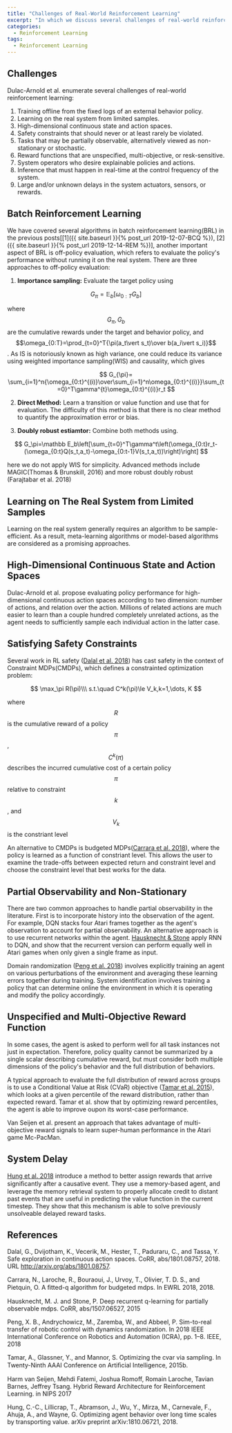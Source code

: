 ```yaml
---
title: "Challenges of Real-World Reinforcement Learning"
excerpt: "In which we discuss several challenges of real-world reinforcement learning."
categories:
  - Reinforcement Learning
tags:
  - Reinforcement Learning
---
```


## Challenges

Dulac-Arnold et al. enumerate several challenges of real-world reinforcement learning:

1. Training offline from the fixed logs of an external behavior policy.
2. Learning on the real system from limited samples.
3. High-dimensional continuous state and action spaces.
4. Safety constraints that should never or at least rarely be violated.
5. Tasks that may be partially observable, alternatively viewed as non-stationary or stochastic.
6. Reward functions that are unspecified, multi-objective, or resk-sensitive.
7. System operators who desire explainable policies and actions.
8. Inference that must happen in real-time at the control frequency of the system.
9. Large and/or unknown delays in the system actuators, sensors, or rewards.

## <a name='brl'></a>Batch Reinforcement Learning

We have covered several algorithms in batch reinforcement learning(BRL) in the previous posts[[1]({{ site.baseurl }}{% post_url 2019-12-07-BCQ %}), [2]({{ site.baseurl }}{% post_url 2019-12-14-REM %})], another important aspect of BRL is off-policy evaluation, which refers to evaluate the policy's performance without running it on the real system. There are three approaches to off-policy evaluation:

1. **Importance sampling:** Evaluate the target policy using
   
$$
   G_{\pi}=\mathbb E_{b}\left[\omega_{0:T}G_b\right]
   $$

   

   where $$G_\pi,G_b$$ are the cumulative rewards under the target and behavior policy, and $$\omega_{0:T}=\prod_{t=0}^T{\pi(a_t\vert s_t)\over b(a_i\vert s_i)}$$. As IS is notoriously known as high variance, one could reduce its variance using weighted importance sampling(WIS) and causality, which gives
   
$$
   G_{\pi}= \sum_{i=1}^n{\omega_{0:t}^{(i)}\over\sum_{i=1}^n\omega_{0:t}^{(i)}}\sum_{t=0}^T\gamma^{t}\omega_{0:t}^{(i)}r_t
   $$


2. **Direct Method:** Learn a transition or value function and use that for evaluation. The difficulty of this method is that there is no clear method to quantify the approximation error or bias.

3. **Doubly robust estiamtor:** Combine both methods using.
   
$$
   G_\pi=\mathbb E_b\left[\sum_{t=0}^T\gamma^t\left(\omega_{0:t}r_t-(\omega_{0:t}Q(s_t,a_t)-\omega_{0:t-1}V(s_t,a_t))\right)\right]
   $$

   here we do not apply WIS for simplicity. Advanced methods include MAGIC(Thomas & Brunskill, 2016) and more robust doubly robust (Farajtabar et al. 2018) 

## Learning on The Real System from Limited Samples

Learning on the real system generally requires an algorithm to be sample-efficient. As a result, meta-learning algorithms or model-based algorithms are considered as a promising approaches.

## High-Dimensional Continuous State and Action Spaces

Dulac-Arnold et al. propose evaluating policy performance for high-dimensional continuous action spaces according to two dimension: number of actions, and relation over the action. Millions of related actions are much easier to learn than a couple hundred completely unrelated actions, as the agent needs to sufficiently sample each individual action in the latter case.

## Satisfying Safety Constraints

Several work in RL safety ([Dalal et al. 2018](#dalal2018)) has cast safety in the context of Constraint MDPs(CMDPs), which defines a constrainted optimization problem:

$$
\max_\pi R(\pi)\\\
s.t.\quad C^k(\pi)\le V_k,k=1,\dots, K
$$

where $$R$$ is the cumulative reward of a policy $$\pi$$, $$C^k(\pi)$$ describes the incurred cumulative cost of a certain policy $$\pi$$ relative to constraint $$k$$, and $$V_k$$ is the constriant level

An alternative to CMDPs is budgeted MDPs([Carrara et al. 2018](#carrara2018)), where the policy is learned as a function of constriant level. This allows the user to examine the trade-offs between expected return and constraint level and choose the constraint level that best works for the data.

## Partial Observability and Non-Stationary

There are two common approaches to handle partial observability in the literature. First is to incorporate history into the observation of the agent. For example, DQN stacks four Atari frames together as the agent's observation to account for partial observability. An alternative approach is to use recurrent networks within the agent. [Hausknecht & Stone](#hausknetcht2015) apply RNN to DQN, and show that the recurrent version can perform equally well in Atari games when only given a single frame as input.

Domain randomization ([Peng et al. 2018](#peng2018)) involves explicitly training an agent on various perturbations of the environment and averaging these learning errors together during training. System identification involves training a policy that can determine online the environment in which it is operating and modify the policy accordingly.

## Unspecified and Multi-Objective Reward Function

In some cases, the agent is asked to perform well for all task instances not just in expectation. Therefore, policy quality cannot be summarized by a single scalar describing cumulative reward, but must consider both multiple dimensions of the policy's behavior and the full distribution of behaviors.

A typical approach to evaluate the full distribution of reward across groups is to use a Conditional Value at Risk (CVaR) objective ([Tamar et al. 2015](tamar2015)), which looks at a given percentile of the reward distribution, rather than expected reward. Tamar et al. show that by optimizing reward percentiles, the agent is able to improve oupon its worst-case performance.

Van Seijen et al. present an approach that takes advantage of multi-objective reward signals to learn super-human performance in the Atari game Mc-PacMan.

## System Delay

[Hung et al. 2018](#hung2018) introduce a method to better assign rewards that arrive signiﬁcantly after a causative event. They use a memory-based agent, and leverage the memory retrieval system to properly allocate credit to distant past events that are useful in predicting the value function in the current timestep. They show that this mechanism is able to solve previously unsolveable delayed reward tasks.

## References

<a name='dalal2018'></a>Dalal, G., Dvijotham, K., Vecerik, M., Hester, T., Paduraru, C., and Tassa, Y. Safe exploration in continuous action spaces. CoRR, abs/1801.08757, 2018. URL http://arxiv.org/abs/1801.08757.

<a name='carrara2018'></a>Carrara, N., Laroche, R., Bouraoui, J., Urvoy, T., Olivier, T. D. S., and Pietquin, O. A ﬁtted-q algorithm for budgeted mdps. In EWRL 2018, 2018.

<a name='hausknetcht2015'></a>Hausknecht, M. J. and Stone, P. Deep recurrent q-learning for partially observable mdps. CoRR, abs/1507.06527, 2015

<a name='peng2018'></a>Peng, X. B., Andrychowicz, M., Zaremba, W., and Abbeel, P. Sim-to-real transfer of robotic control with dynamics randomization. In 2018 IEEE International Conference on Robotics and Automation (ICRA), pp. 1–8. IEEE, 2018

<a name='tamar2015'></a>Tamar, A., Glassner, Y., and Mannor, S. Optimizing the cvar via sampling. In Twenty-Ninth AAAI Conference on Artiﬁcial Intelligence, 2015b.

<a name='seijen2017'></a>Harm van Seijen, Mehdi Fatemi, Joshua Romoff, Romain Laroche, Tavian Barnes, Jeffrey Tsang. Hybrid Reward Architecture for Reinforcement Learning. in NIPS 2017

<a name='hung2018'></a>Hung, C.-C., Lillicrap, T., Abramson, J., Wu, Y., Mirza, M., Carnevale, F., Ahuja, A., and Wayne, G. Optimizing agent behavior over long time scales by transporting value. arXiv preprint arXiv:1810.06721, 2018.